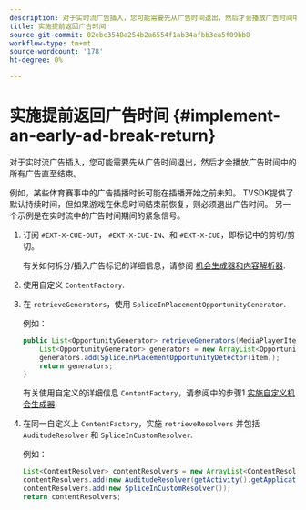 ```yaml
---
description: 对于实时流广告插入，您可能需要先从广告时间退出，然后才会播放广告时间中的所有广告直至结束。
title: 实施提前返回广告时间
source-git-commit: 02ebc3548a254b2a6554f1ab34afbb3ea5f09bb8
workflow-type: tm+mt
source-wordcount: '178'
ht-degree: 0%

---
```


# 实施提前返回广告时间  {#implement-an-early-ad-break-return}

对于实时流广告插入，您可能需要先从广告时间退出，然后才会播放广告时间中的所有广告直至结束。

例如，某些体育赛事中的广告插播时长可能在插播开始之前未知。 TVSDK提供了默认持续时间，但如果游戏在休息时间结束前恢复，则必须退出广告时间。 另一个示例是在实时流中的广告时间期间的紧急信号。

1. 订阅 `#EXT-X-CUE-OUT`， `#EXT-X-CUE-IN`、和 `#EXT-X-CUE`，即标记中的剪切/剪切。

   有关如何拆分/插入广告标记的详细信息，请参阅 [机会生成器和内容解析器](../../ad-insertion/content-resolver/c-psdk-android-2.7-content-resolver-about.md).

1. 使用自定义 `ContentFactory`.
1. 在 `retrieveGenerators`，使用 `SpliceInPlacementOpportunityGenerator`.

   例如：

   ```java
   public List<OpportunityGenerator> retrieveGenerators(MediaPlayerItem item) { 
       List<OpportunityGenerator> generators = new ArrayList<OpportunityGenerator>(); 
       generators.add(SpliceInPlacementOpportunityDetector(item)); 
       return generators; 
   }
   ```

   有关使用自定义的详细信息 `ContentFactory`，请参阅中的步骤1 [实施自定义机会生成器](../../ad-insertion/content-resolver/t-psdk-android-2.7-opp-detector-impl-android.md).

1. 在同一自定义上 `ContentFactory`，实施 `retrieveResolvers` 并包括 `AuditudeResolver` 和 `SpliceInCustomResolver`.

   例如：

   ```java
   List<ContentResolver> contentResolvers = new ArrayList<ContentResolver>(); 
   contentResolvers.add(new AuditudeResolver(getActivity().getApplicationContext())); 
   contentResolvers.add(new SpliceInCustomResolver()); 
   return contentResolvers;
   ```
